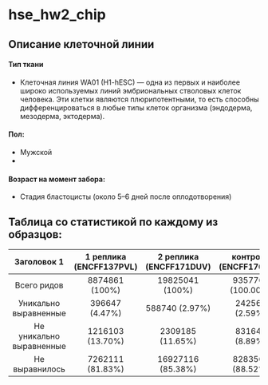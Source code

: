 # hse_hw2_chip


## Описание клеточной линии

#### Тип ткани
- Клеточная линия WA01 (H1-hESC) — одна из первых и наиболее широко используемых линий эмбриональных стволовых клеток человека. Эти клетки являются плюрипотентными, то есть способны дифференцироваться в любые типы клеток организма (эндодерма, мезодерма, эктодерма).

#### Пол:
- Мужской
- 
#### Возраст на момент забора:
- Стадия бластоцисты (около 5–6 дней после оплодотворения)

## Таблица со статистикой по каждому из  образцов:

| Заголовок 1 | 1 реплика (ENCFF137PVL) | 2 реплика (ENCFF171DUV) | контроль (ENCFF176RJQ) |
|:-----------:|:-----------:|:-----------:|:-----------:|
| Всего ридов    | 8874861 (100%)    | 19825041 (100%)   | 9357767 (100.00%)    |
| Уникально выравненные    | 396647 (4.47%)    | 588740 (2.97%)    | 242561 (2.59%)    |
| Не уникально выравненные   | 1216103 (13.70%)  | 2309185 (11.65%)   | 831645 (8.89%)   |
| Не выравнилось   | 7262111 (81.83%)   | 16927116 (85.38%)   | 8283561 (88.52%)   |
